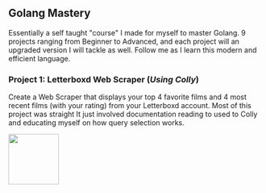 ## Golang Mastery 

Essentially a self taught "course" I made for myself to master Golang. 9 projects ranging from Beginner to Advanced, and each project will an upgraded version I will tackle as well. Follow me as I learn this modern and efficient language.

### Project 1: Letterboxd Web Scraper (*Using Colly*)

Create a Web Scraper that displays your top 4 favorite films and 4 most recent films (with your rating) from your Letterboxd account. Most of this project was straight It just involved documentation reading to used to Colly and educating myself on how query selection works.

<img width="100px" src="/01_WebScraper/01_webscraper.png">